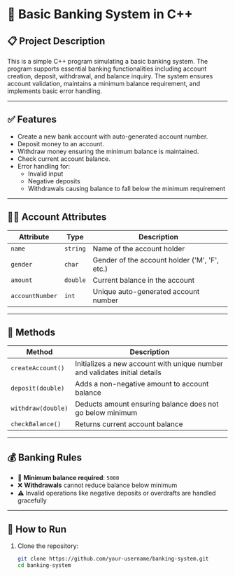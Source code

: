 # 🏦 Basic Banking System in C++

## 📋 Project Description

This is a simple C++ program simulating a basic banking system. The program supports essential banking functionalities including account creation, deposit, withdrawal, and balance inquiry. The system ensures account validation, maintains a minimum balance requirement, and implements basic error handling.

---

## ✅ Features

- Create a new bank account with auto-generated account number.
- Deposit money to an account.
- Withdraw money ensuring the minimum balance is maintained.
- Check current account balance.
- Error handling for:
  - Invalid input
  - Negative deposits
  - Withdrawals causing balance to fall below the minimum requirement

---

## 🧑‍💼 Account Attributes

| Attribute       | Type     | Description                                       |
|----------------|----------|---------------------------------------------------|
| `name`          | `string` | Name of the account holder                        |
| `gender`        | `char`   | Gender of the account holder ('M', 'F', etc.)     |
| `amount`        | `double` | Current balance in the account                    |
| `accountNumber` | `int`    | Unique auto-generated account number              |

---

## 🔧 Methods

| Method            | Description                                                                 |
|-------------------|-----------------------------------------------------------------------------|
| `createAccount()` | Initializes a new account with unique number and validates initial details  |
| `deposit(double)` | Adds a non-negative amount to account balance                               |
| `withdraw(double)`| Deducts amount ensuring balance does not go below minimum                   |
| `checkBalance()`  | Returns current account balance                                             |

---

## 💰 Banking Rules

- 🔐 **Minimum balance required**: `5000`
- ❌ **Withdrawals** cannot reduce balance below minimum
- ⚠️ Invalid operations like negative deposits or overdrafts are handled gracefully

---

## 🚀 How to Run

1. Clone the repository:
   ```bash
   git clone https://github.com/your-username/banking-system.git
   cd banking-system
